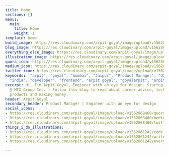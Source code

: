 ```yaml
---
title: Home
sections: []
menus:
  main:
    title: Home
    weight: 1
template: home
build_image: https://res.cloudinary.com/arpit-goyal/image/upload/v1562861242/code.png
blog_image: https://res.cloudinary.com/arpit-goyal/image/upload/v1562861242/write.png
everything_else_image: https://res.cloudinary.com/arpit-goyal/image/upload/v1562861242/everything.png
illustration_image: https://res.cloudinary.com/arpit-goyal/image/upload/v1562861242/arpit-goyal.png
quora_icon: https://res.cloudinary.com/arpit-goyal/image/upload/v1562864624/quora.svg
medium_icon: https://res.cloudinary.com/arpit-goyal/image/upload/v1562864636/medium.svg
twitter_icon: https://res.cloudinary.com/arpit-goyal/image/upload/v1562864645/twitter.svg
keywords: '"arpit", "goyal", "mumbai", "Jaipur", "Product Manager", "UX designer",
  "india", "developer", "frontend", "arpit goyal", "goyalarpit", "arpitgoyal"'
excerpt: Hi, I'm Arpit Goyal, Engineer with an eye for design. Startup guy, UX consultant
  @ MTX Group Inc. | Follow this blog to read about career advice, technologies, startups,
  products and making money.
header: Arpit Goyal
secondary_header: Product Manager | Engineer with an eye for design
social_icons:
- https://res.cloudinary.com/arpit-goyal/image/upload/v1562868460/quora.svg
- https://res.cloudinary.com/arpit-goyal/image/upload/v1562868460/medium.svg
- https://res.cloudinary.com/arpit-goyal/image/upload/v1562868460/twitter.svg
things_i_do_illustrations:
- https://res.cloudinary.com/arpit-goyal/image/upload/v1562861242/code.png
- https://res.cloudinary.com/arpit-goyal/image/upload/v1562861242/write.png
- https://res.cloudinary.com/arpit-goyal/image/upload/v1562861242/everything.png

---
```

